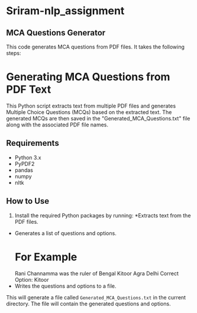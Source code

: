 # Sriram-nlp_assignment

## MCA Questions Generator
This code generates MCA questions from PDF files. It takes the following steps:
# Generating MCA Questions from PDF Text

This Python script extracts text from multiple PDF files and generates Multiple Choice Questions (MCQs) based on the extracted text. The generated MCQs are then saved in the "Generated_MCA_Questions.txt" file along with the associated PDF file names.

## Requirements
- Python 3.x
- PyPDF2
- pandas
- numpy
- nltk
## How to Use
1. Install the required Python packages by running:
 *Extracts text from the PDF files.
 * Generates a list of questions and options.
   # For Example
    Rani Channamma was the ruler of
      Bengal
      Kitoor
      Agra
      Delhi
    Correct Option: Kitoor
 * Writes the questions and options to a file.
   
This will generate a file called `Generated_MCA_Questions.txt` in the current directory. The file will contain the generated questions and options.




